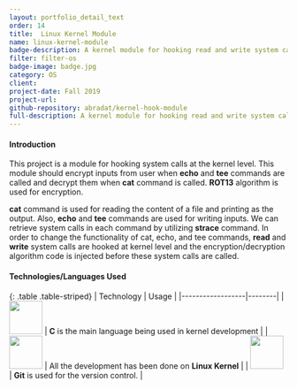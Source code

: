 ```yaml
---
layout: portfolio_detail_text
order: 14
title:  Linux Kernel Module
name: linux-kernel-module
badge-description: A kernel module for hooking read and write system calls and encryption using ROT13
filter: filter-os
badge-image: badge.jpg
category: OS
client:
project-date: Fall 2019
project-url:
github-repository: abradat/kernel-hook-module
full-description: A kernel module for hooking read and write system calls and encryption using ROT13
---
```

#### Introduction
This project is a module for hooking system calls at the kernel level. This module should encrypt inputs from user when **echo** and **tee** commands are called and decrypt them when **cat** command is called. **ROT13** algorithm is used for encryption.

**cat** command is used for reading the content of a file and printing as the output. Also, **echo** and **tee** commands are used for writing inputs. We can retrieve system calls in each command by utilizing **strace** command. In order to change the functionality of cat, echo, and tee commands, **read** and **write** system calls are hooked at kernel level and the encryption/decryption algorithm code is injected before these system calls are called.
#### Technologies/Languages Used

{: .table .table-striped}
| Technology | Usage |
|------------------|--------|
| <img src="{{'assets/img/portfolio/technologies/c.png' | relative_url}}" width="60" height="60"> | **C** is the main language being used in kernel development |
| <img src="{{'assets/img/portfolio/technologies/linux.png' | relative_url}}" width="60" height="60"> | All the development has been done on **Linux Kernel** |
| <img src="{{'assets/img/portfolio/technologies/git.png' | relative_url}}" width="60" height="60"> | **Git** is used for the version control. |